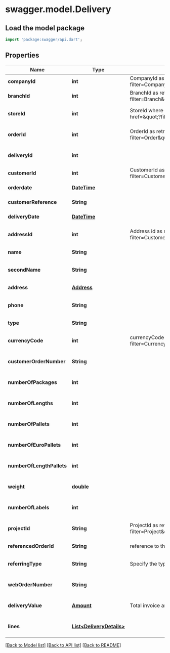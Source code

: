 # swagger.model.Delivery

## Load the model package
```dart
import 'package:swagger/api.dart';
```

## Properties
Name | Type | Description | Notes
------------ | ------------- | ------------- | -------------
**companyId** | **int** | CompanyId as retrievable from &lt;a href&#x3D;\&quot;?filter&#x3D;Company\&quot;&gt;/api/Company&lt;/a&gt; | [default to null]
**branchId** | **int** | BranchId as retrievable from &lt;a href&#x3D;\&quot;?filter&#x3D;Branch\&quot;&gt;/api/Branch&lt;/a&gt; | [default to null]
**storeId** | **int** | StoreId where order is placed, as retrievable from &lt;a href&#x3D;\&quot;?filter&#x3D;Webshop\&quot;&gt;/api/Webshop&lt;/a&gt; | [optional] [default to null]
**orderId** | **int** | OrderId as retrievable from &lt;a href&#x3D;\&quot;?filter&#x3D;Order\&quot;&gt;/api/Order&lt;/a&gt; | [optional] [default to null]
**deliveryId** | **int** |  | [optional] [default to null]
**customerId** | **int** | CustomerId as retrievable from &lt;a href&#x3D;\&quot;?filter&#x3D;Customer\&quot;&gt;/api/Customer&lt;/a&gt; | [default to null]
**orderdate** | [**DateTime**](DateTime.md) |  | [default to null]
**customerReference** | **String** |  | [default to null]
**deliveryDate** | [**DateTime**](DateTime.md) |  | [default to null]
**addressId** | **int** | Address id as retrievable from &lt;a href&#x3D;\&quot;?filter&#x3D;Customer\&quot;&gt;/api/Customer/ShippingAddress&lt;/a&gt; | [optional] [default to null]
**name** | **String** |  | [default to null]
**secondName** | **String** |  | [optional] [default to null]
**address** | [**Address**](Address.md) |  | [default to null]
**phone** | **String** |  | [optional] [default to null]
**type** | **String** |  | [default to null]
**currencyCode** | **int** | currencyCode as retrievable from &lt;a href&#x3D;\&quot;?filter&#x3D;Currency\&quot;&gt;/api/Currency&lt;/a&gt; | [optional] [default to null]
**customerOrderNumber** | **String** |  | [optional] [default to null]
**numberOfPackages** | **int** |  | [optional] [default to null]
**numberOfLengths** | **int** |  | [optional] [default to null]
**numberOfPallets** | **int** |  | [optional] [default to null]
**numberOfEuroPallets** | **int** |  | [optional] [default to null]
**numberOfLengthPallets** | **int** |  | [optional] [default to null]
**weight** | **double** |  | [optional] [default to null]
**numberOfLabels** | **int** |  | [optional] [default to null]
**projectId** | **String** | ProjectId as retrievable from &lt;a href&#x3D;\&quot;?filter&#x3D;Project\&quot;&gt;/api/Project&lt;/a&gt; | [optional] [default to null]
**referencedOrderId** | **String** | reference to the ordernumber of the calling party | [default to null]
**referringType** | **String** | Specify the type this delivery originates from. | [optional] [default to null]
**webOrderNumber** | **String** |  | [optional] [default to null]
**deliveryValue** | [**Amount**](Amount.md) | Total invoice amount | [optional] [default to null]
**lines** | [**List&lt;DeliveryDetails&gt;**](DeliveryDetails.md) |  | [optional] [default to []]

[[Back to Model list]](../README.md#documentation-for-models) [[Back to API list]](../README.md#documentation-for-api-endpoints) [[Back to README]](../README.md)



